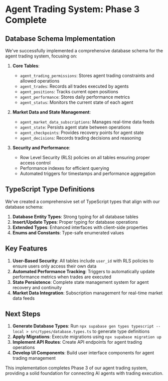 # Agent Trading System: Phase 3 Complete

## Database Schema Implementation

We've successfully implemented a comprehensive database schema for the agent trading system, focusing on:

1. **Core Tables**: 
   - `agent_trading_permissions`: Stores agent trading constraints and allowed operations
   - `agent_trades`: Records all trades executed by agents
   - `agent_positions`: Tracks current open positions
   - `agent_performance`: Stores daily performance metrics
   - `agent_status`: Monitors the current state of each agent

2. **Market Data and State Management**:
   - `agent_market_data_subscriptions`: Manages real-time data feeds
   - `agent_state`: Persists agent state between operations
   - `agent_checkpoints`: Provides recovery points for agent state
   - `agent_decisions`: Records trading decisions and reasoning

3. **Security and Performance**:
   - Row Level Security (RLS) policies on all tables ensuring proper access control
   - Performance indexes for efficient querying
   - Automated triggers for timestamps and performance aggregation

## TypeScript Type Definitions

We've created a comprehensive set of TypeScript types that align with our database schema:

1. **Database Entity Types**: Strong typing for all database tables
2. **Insert/Update Types**: Proper typing for database operations
3. **Extended Types**: Enhanced interfaces with client-side properties
4. **Enums and Constants**: Type-safe enumerated values

## Key Features

1. **User-Based Security**: All tables include `user_id` with RLS policies to ensure users only access their own data
2. **Automated Performance Tracking**: Triggers to automatically update performance metrics when trades are executed
3. **State Persistence**: Complete state management system for agent recovery and continuity
4. **Market Data Integration**: Subscription management for real-time market data feeds

## Next Steps

1. **Generate Database Types**: Run `npx supabase gen types typescript --local > src/types/database.types.ts` to generate type definitions
2. **Apply Migrations**: Execute migrations using `npx supabase migration up`
3. **Implement API Routes**: Create API endpoints for agent trading operations
4. **Develop UI Components**: Build user interface components for agent trading management

This implementation completes Phase 3 of our agent trading system, providing a solid foundation for connecting AI agents with trading execution.